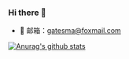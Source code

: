 ### Hi there 👋

- 💬 邮箱：gatesma@foxmail.com


[![Anurag's github stats](https://github-readme-stats.vercel.app/api?username=GatesMa)](https://github.com/anuraghazra/github-readme-stats)
